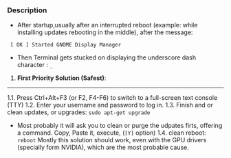 ### Description
- After startup,usually after an interrupted reboot (example: while installing updates rebooting in the middle), after the message: 
```
 [ OK ] Started GNOME Display Manager
```
- Then Terminal gets stucked on displaying the underscore dash character : ```_```

1. **First Priority Solution (Safest)**:
-------------------------------------------
 1.1. Press Ctrl+Alt+F3 (or F2, F4-F6) to switch to a full-screen text console (TTY)
 1.2. Enter your username and password to log in. 
 1.3. Finish and or clean updates, or upgrades: ```sudo apt-get upgrade```
   - Most probably it will ask you to clean or purge the udpates firts, offering a command. Copy, Paste it, execute, (```[Y]``` option)
 1.4. clean reboot: ```reboot```
 Mostly this solution should work, even with the GPU drivers (specially form NVIDIA), which are the most probable cause.
